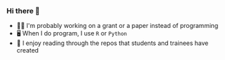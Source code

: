 ### Hi there 👋

<!--
**blancahimes/blancahimes** is a ✨ _special_ ✨ repository because its `README.md` (this file) appears on your GitHub profile.

Here are some ideas to get you started:

- 🔭 I’m currently working on ...
- 🌱 I’m currently learning ...
- 👯 I’m looking to collaborate on ...
- 🤔 I’m looking for help with ...
- 💬 Ask me about ...
- 📫 How to reach me: ...
- 😄 Pronouns: ...
- ⚡ Fun fact: ...
-->


- 👩‍💻 I'm probably working on a grant or a paper instead of programming
- 🖥️ When I do program, I use `R` or `Python`
- 🤩 I enjoy reading through the repos that students and trainees have created

